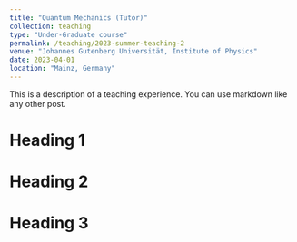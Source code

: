 ```yaml
---
title: "Quantum Mechanics (Tutor)"
collection: teaching
type: "Under-Graduate course"
permalink: /teaching/2023-summer-teaching-2
venue: "Johannes Gutenberg Universität, Institute of Physics"
date: 2023-04-01
location: "Mainz, Germany"
---
```


This is a description of a teaching experience. You can use markdown like any other post.

Heading 1
======

Heading 2
======

Heading 3
======
